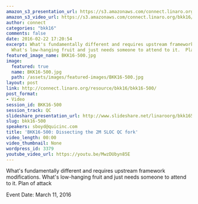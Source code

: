 ```yaml
---
amazon_s3_presentation_url: https://s3.amazonaws.com/connect.linaro.org/bkk16/Presentations/Friday/BKK16-500.pdf
amazon_s3_video_url: https://s3.amazonaws.com/connect.linaro.org/bkk16/Videos/Friday/BKK16-500%20Dissecting%20the%202M%20SLOC%20QC%20fork.mp4
author: connect
categories: "bkk16"
comments: false
date: 2016-02-22 17:20:54
excerpt: What's fundamentally different and requires upstream framework modifications.
  What's low-hanging fruit and just needs someone to attend to it.  Plan of attack
featured_image_name: BKK16-500.jpg
image:
  featured: true
  name: BKK16-500.jpg
  path: /assets/images/featured-images/BKK16-500.jpg
layout: post
link: http://connect.linaro.org/resource/bkk16/bkk16-500/
post_format:
- Video
session_id: BKK16-500
session_track: QC
slideshare_presentation_url: http://www.slideshare.net/linaroorg/bkk16500-dissecting-the-2m-loc-qc-fork
slug: bkk16-500
speakers: sboyd@quicinc.com
title: 'BKK16-500: Dissecting the 2M SLOC QC fork'
video_length: 00:00
video_thumbnail: None
wordpress_id: 3379
youtube_video_url: https://youtu.be/MwzDUbyn85E
---
```


What's fundamentally different and requires upstream framework modifications. What's low-hanging fruit and just needs someone to attend to it.  Plan of attack

Event Date: March 11, 2016